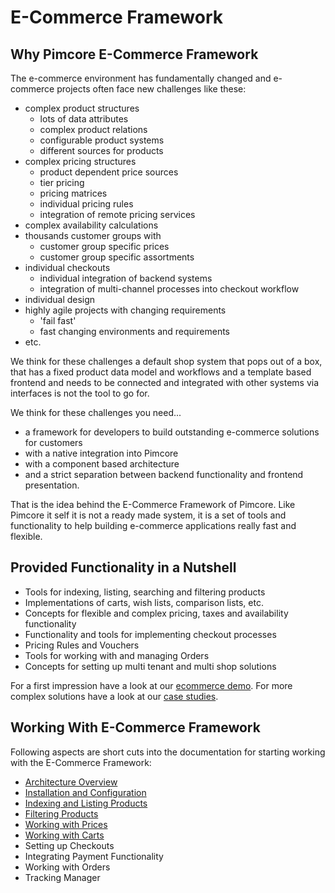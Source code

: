 # E-Commerce Framework

## Why Pimcore E-Commerce Framework
The e-commerce environment has fundamentally changed and e-commerce projects often face new challenges like these: 
 - complex product structures
   - lots of data attributes
   - complex product relations
   - configurable product systems
   - different sources for products
 - complex pricing structures
   - product dependent price sources
   - tier pricing
   - pricing matrices
   - individual pricing rules
   - integration of remote pricing services
 - complex availability calculations
 - thousands customer groups with
   - customer group specific prices
   - customer group specific assortments
 - individual checkouts
   - individual integration of backend systems
   - integration of multi-channel processes into checkout workflow
 - individual design
 - highly agile projects with changing requirements
   - 'fail fast'
   - fast changing environments and requirements
 - etc. 
 
We think for these challenges a default shop system that pops out of a box, that has a fixed product data model and 
workflows and a template based frontend and needs to be connected and integrated with other systems via interfaces 
is not the tool to go for. 

We think for these challenges you need...
- a framework for developers to build outstanding e-commerce solutions for customers
- with a native integration into Pimcore
- with a component based architecture
- and a strict separation between backend functionality and frontend presentation. 

That is the idea behind the E-Commerce Framework of Pimcore. Like Pimcore it self it is not a ready made system,
it is a set of tools and functionality to help building e-commerce applications really fast and flexible. 

 
## Provided Functionality in a Nutshell 
- Tools for indexing, listing, searching and filtering products 
- Implementations of carts, wish lists, comparison lists, etc.
- Concepts for flexible and complex pricing, taxes and availability functionality 
- Functionality and tools for implementing checkout processes
- Pricing Rules and Vouchers
- Tools for working with and managing Orders
- Concepts for setting up multi tenant and multi shop solutions

For a first impression have a look at our [ecommerce demo](http://ecommercedemo.pimcore.org). For more complex solutions
have a look at our [case studies](https://www.pimcore.org/en/resources/casestudies). 


## Working With E-Commerce Framework
 
Following aspects are short cuts into the documentation for starting working with the E-Commerce Framework: 

- [Architecture Overview](./01_Architecture_Overview.md)
- [Installation and Configuration](./03_Installation.md)
- [Indexing and Listing Products](./05_Indexing_And_Listing_Products/README.md)
- [Filtering Products](./07_Filter_Service.md)
- [Working with Prices](./09_Working_with_Prices)
- [Working with Carts](./11_Cart_Manager.md)
- Setting up Checkouts
- Integrating Payment Functionality
- Working with Orders
- Tracking Manager

